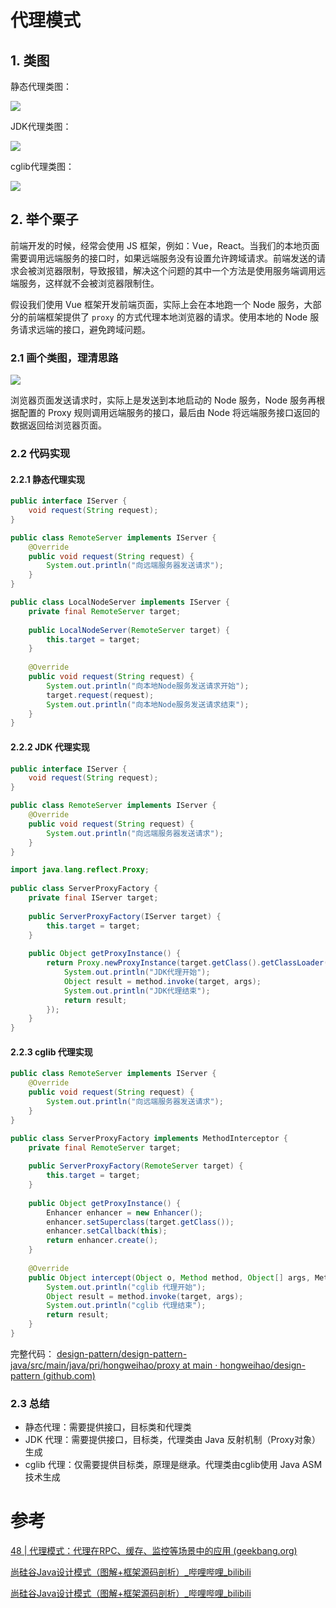 # 代理模式
## 1. 类图
静态代理类图：

![](img/static_proxy.png)


JDK代理类图：

![](img/jdk_proxy.png)


cglib代理类图：

![](img/cglib_proxy.png)



## 2. 举个栗子
前端开发的时候，经常会使用 JS 框架，例如：Vue，React。当我们的本地页面需要调用远端服务的接口时，如果远端服务没有设置允许跨域请求。前端发送的请求会被浏览器限制，导致报错，解决这个问题的其中一个方法是使用服务端调用远端服务，这样就不会被浏览器限制住。

假设我们使用 Vue 框架开发前端页面，实际上会在本地跑一个 Node 服务，大部分的前端框架提供了 `proxy` 的方式代理本地浏览器的请求。使用本地的 Node 服务请求远端的接口，避免跨域问题。


### 2.1 画个类图，理清思路
![](img/frontend_node_proxy.png)

浏览器页面发送请求时，实际上是发送到本地启动的 Node 服务，Node 服务再根据配置的 Proxy 规则调用远端服务的接口，最后由 Node 将远端服务接口返回的数据返回给浏览器页面。


### 2.2 代码实现
#### 2.2.1 静态代理实现
```java
public interface IServer {  
    void request(String request);  
}
```

```java
public class RemoteServer implements IServer {  
    @Override  
    public void request(String request) {  
        System.out.println("向远端服务器发送请求");  
    }  
}
```

```java
public class LocalNodeServer implements IServer {  
    private final RemoteServer target;  
  
    public LocalNodeServer(RemoteServer target) {  
        this.target = target;  
    }  
  
    @Override  
    public void request(String request) {  
        System.out.println("向本地Node服务发送请求开始");  
        target.request(request);  
        System.out.println("向本地Node服务发送请求结束");  
    }  
}
```

#### 2.2.2 JDK 代理实现
```java
public interface IServer {  
    void request(String request);  
}
```

```java
public class RemoteServer implements IServer {  
    @Override  
    public void request(String request) {  
        System.out.println("向远端服务器发送请求");  
    }  
}
```

```java
import java.lang.reflect.Proxy;  
  
public class ServerProxyFactory {  
    private final IServer target;  
  
    public ServerProxyFactory(IServer target) {  
        this.target = target;  
    }  
  
    public Object getProxyInstance() {  
        return Proxy.newProxyInstance(target.getClass().getClassLoader(), target.getClass().getInterfaces(), (proxy, method, args) -> {  
            System.out.println("JDK代理开始");  
            Object result = method.invoke(target, args);  
            System.out.println("JDK代理结束");  
            return result;  
        });  
    }  
}
```

#### 2.2.3 cglib 代理实现
```java
public class RemoteServer implements IServer {  
    @Override  
    public void request(String request) {  
        System.out.println("向远端服务器发送请求");  
    }  
}
```

```java
public class ServerProxyFactory implements MethodInterceptor {  
    private final RemoteServer target;  
  
    public ServerProxyFactory(RemoteServer target) {  
        this.target = target;  
    }  
  
    public Object getProxyInstance() {  
        Enhancer enhancer = new Enhancer();  
        enhancer.setSuperclass(target.getClass());  
        enhancer.setCallback(this);  
        return enhancer.create();  
    }  
  
    @Override  
    public Object intercept(Object o, Method method, Object[] args, MethodProxy methodProxy) throws Throwable {  
        System.out.println("cglib 代理开始");  
        Object result = method.invoke(target, args);  
        System.out.println("cglib 代理结束");  
        return result;  
    }  
}
```


完整代码： [design-pattern/design-pattern-java/src/main/java/pri/hongweihao/proxy at main · hongweihao/design-pattern (github.com)](https://github.com/hongweihao/design-pattern/tree/main/design-pattern-java/src/main/java/pri/hongweihao/proxy)

### 2.3 总结
- 静态代理：需要提供接口，目标类和代理类
- JDK 代理：需要提供接口，目标类，代理类由 Java 反射机制（Proxy对象）生成
- cglib 代理：仅需要提供目标类，原理是继承。代理类由cglib使用 Java ASM 技术生成


# 参考
[48 | 代理模式：代理在RPC、缓存、监控等场景中的应用 (geekbang.org)](https://time.geekbang.org/column/article/201823)

[尚硅谷Java设计模式（图解+框架源码剖析）_哔哩哔哩_bilibili](https://www.bilibili.com/video/BV1G4411c7N4?p=93)

[尚硅谷Java设计模式（图解+框架源码剖析）_哔哩哔哩_bilibili](https://www.bilibili.com/video/BV1G4411c7N4?p=94)